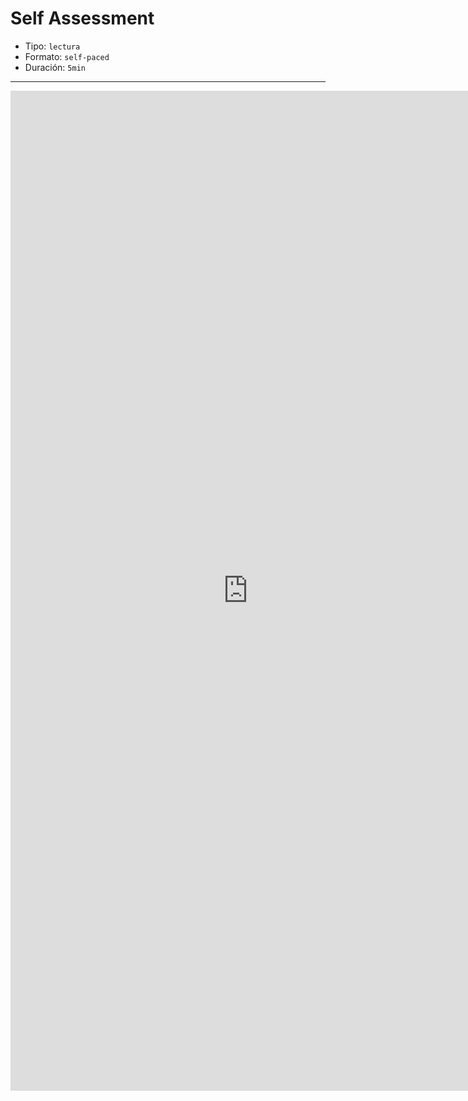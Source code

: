 # Self Assessment

* Tipo: `lectura`
* Formato: `self-paced`
* Duración: `5min`

***

<iframe src="https://goo.gl/Gub3cp" width="760" height="1600" frameborder="0"
marginheight="0" marginwidth="0">Cargando…</iframe>
